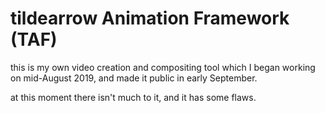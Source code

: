 # tildearrow Animation Framework (TAF)

this is my own video creation and compositing tool which I began working on mid-August 2019, and made it public in early September.

at this moment there isn't much to it, and it has some flaws.
